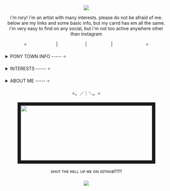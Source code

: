 <p align="center">
<a title="his name is bernard btw" href=https://toyhou.se/29475504.bernard><img src="https://file.garden/Zdu77rwq23DtX9qX/bernard%20blink.gif" /></a>
<p align="center">
i'm rory! i'm an artist with many interests. please do not be afraid of me. below are my links and some basic info, but my carrd has em all the same. i'm very easy to find on any social, but i'm not too active anywhere other than instagram
</p>
<p align="center">
⭐<a title="instagram" href=https://www.instagram.com/no.joki/><img src="https://file.garden/Zdu77rwq23DtX9qX/insta.png" width="87" height="11"/></a> | <a title="toyhouse" href=https://toyhou.se/nojoki><img src="https://file.garden/Zdu77rwq23DtX9qX/toyhouse2.png" width="78" height="11"/></a> | <a title="twitter" href=https://x.com/no_joki><img src="https://file.garden/Zdu77rwq23DtX9qX/twitter.png" width="68" height="11"/></a> | <a title="deviantart" href=https://www.deviantart.com/nojoki><img src="https://file.garden/Zdu77rwq23DtX9qX/deviantart.png" width="99" height="11"/></a>⭐

<p align="center"><details>
  <summary><b></b>PONY TOWN INFO ----- ⭐</b></summary>
HELLO!!!! I'm usually running around on ponytown alone or with <a href="https://github.com/MouthHole">liv</a>/<a href="https://github.com/grubberglubber">dumaya</a>. i'm not on as much anymore and may miss a lot if i am on.... but i really enjoy talking to people on PT, please don't be frightened by me or friends!!! i will only struggle if i can't meet your energy. i mostly like talking about art in any form
</p>
  on the Heavier side, i will block easily if you're sexual often, straightup mean, or argue a lot in public chat. they're never too personal, if at all, but i don't wish to see stuff like this while playing. sometimes these blocks are just me being mildly uncomfortable with the topic or tone and mean nothing else. although social, i'm very picky with those i'll go up to on my own. please remember i am a young adult. sometimes i play on safe just to wander and look at pretty ponies- but i am not looking for any longterm friends there. i'm okay with passing conversation :-)
</p>
    other than all that, i don't take PT too seriously! feel free to say hi :) i've got much to say, usually
</p>
  <p align="center">
<center></details></center>
<p align="center">

<p align="center"><details>
<summary>INTERESTS ----- ⭐</summary>
  <p>please god man just talk to me about anything regarding art. i love art. i love music i love drawing i love performances i love movies i love the history and symbolism in art i love aoughhhI LOVE ART CHARLIE!!!!!!</p>
  <p>i also like animals.... and anything vintage/retro.. and psychology..</p>
  <p>love my ocs of  course............ oc artists out there you get it. i also like will toledo. you will learn of this very quickly</p>
</details>
</p>

<p align="center"><details>
<summary>ABOUT ME ----- ⭐</summary>
  <p>you wanna know about lil ol me? aw shucks</p>
    <p>WELL TRULY! i do not know what to say! (is going to say things) i'm physically disabled, plus audhd! my biggest problems are inattention and fatigue. that may make me seem a bit disinterested at times, but i promise it's not on purpose :'). i have scoliosis and very most likely hEDS. hEDS causes many other issues aside from being a "joint" disorder, so i ask of you to stay patient with me if i seem a little off. my body likes to fight me and it Wins</p>
     <p>as for labels, i'm queer if that is not oh so painfully obvious</p>
  <p>my favorite color is orange and i like oversharing online....... hmmmmmm.... what else what else. i don't take mean-spirited jokes about a harmless person lightly. the internet has convinced some people it's okay to be mean. i fully accept being sensitive and there is nothing you can do about it</p>
   <p>i have had a crazy life at my ripe age of 19 and you are bound to learn about it if we talk about experiences</p>
  <p>i have two cats. one had FIP and nearly died in my arms last year. i paid for his medicine over facebook black market because it was not FDA approved and he's okay now! i stole my other cat from my neglectful neighbors this october and she got an abortion! i like to hear about pets. tell me about em</p>
  </details></p>
 
  <p align="center">⭐。／｜＼。⭐</p>
  <p align="center">
  <a title="my boys" href=https://toyhou.se/nojoki/characters/folder:4310145><img src="https://file.garden/Zdu77rwq23DtX9qX/more3.png" width="409" height="171" border="10"></a>
  </p>
    <p align="center">sʜᴜᴛ ᴛʜᴇ ʜᴇʟʟ ᴜᴘ ᴡᴇ ᴏɴ ɢɪᴛʜᴜʙ!!!!!!</p>
<h5 align="center">
 
![](https://komarev.com/ghpvc/?username=no-jokie&color=red)

</h5>

